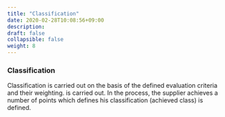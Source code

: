 ```yaml
---
title: "Classification"
date: 2020-02-28T10:08:56+09:00
description: 
draft: false
collapsible: false
weight: 8
---
```

### Classification

Classification is carried out on the basis of the defined evaluation criteria and their weighting. 
is carried out. In the process, the supplier achieves a number of points which defines his classification 
(achieved class) is defined.